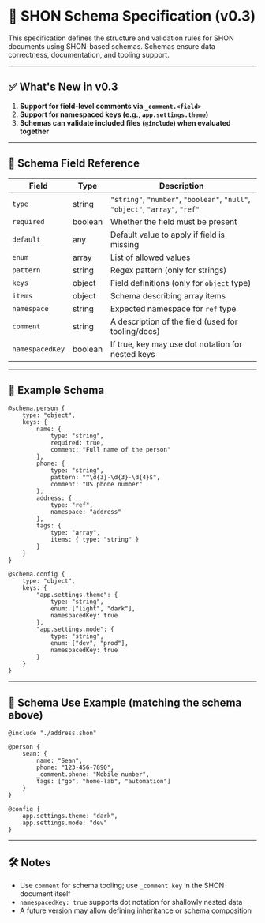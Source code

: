 
# 📐 SHON Schema Specification (v0.3)

This specification defines the structure and validation rules for SHON documents using SHON-based schemas. Schemas ensure data correctness, documentation, and tooling support.

---

## ✅ What's New in v0.3

1. **Support for field-level comments via `_comment.<field>`**
2. **Support for namespaced keys (e.g., `app.settings.theme`)**
3. **Schemas can validate included files (`@include`) when evaluated together**

---

## 🎯 Schema Field Reference

| Field          | Type     | Description |
|----------------|----------|-------------|
| `type`         | string   | `"string"`, `"number"`, `"boolean"`, `"null"`, `"object"`, `"array"`, `"ref"` |
| `required`     | boolean  | Whether the field must be present |
| `default`      | any      | Default value to apply if field is missing |
| `enum`         | array    | List of allowed values |
| `pattern`      | string   | Regex pattern (only for strings) |
| `keys`         | object   | Field definitions (only for `object` type) |
| `items`        | object   | Schema describing array items |
| `namespace`    | string   | Expected namespace for `ref` type |
| `comment`      | string   | A description of the field (used for tooling/docs) |
| `namespacedKey`| boolean  | If true, key may use dot notation for nested keys |

---

## 🧾 Example Schema

```shon
@schema.person {
    type: "object",
    keys: {
        name: {
            type: "string",
            required: true,
            comment: "Full name of the person"
        },
        phone: {
            type: "string",
            pattern: "^\d{3}-\d{3}-\d{4}$",
            comment: "US phone number"
        },
        address: {
            type: "ref",
            namespace: "address"
        },
        tags: {
            type: "array",
            items: { type: "string" }
        }
    }
}

@schema.config {
    type: "object",
    keys: {
        "app.settings.theme": {
            type: "string",
            enum: ["light", "dark"],
            namespacedKey: true
        },
        "app.settings.mode": {
            type: "string",
            enum: ["dev", "prod"],
            namespacedKey: true
        }
    }
}
```

---

## 🧪 Schema Use Example (matching the schema above)

```shon
@include "./address.shon"

@person {
    sean: {
        name: "Sean",
        phone: "123-456-7890",
        _comment.phone: "Mobile number",
        tags: ["go", "home-lab", "automation"]
    }
}

@config {
    app.settings.theme: "dark",
    app.settings.mode: "dev"
}
```

---

## 🛠 Notes

- Use `comment` for schema tooling; use `_comment.key` in the SHON document itself
- `namespacedKey: true` supports dot notation for shallowly nested data
- A future version may allow defining inheritance or schema composition

